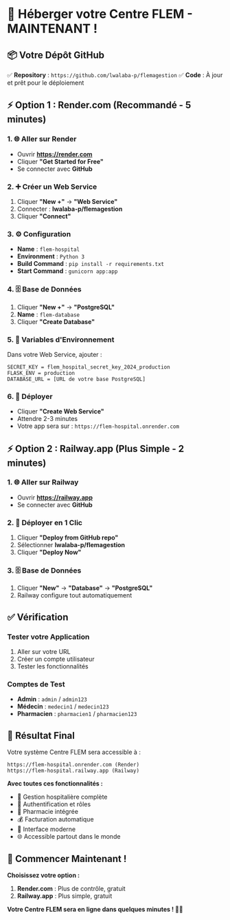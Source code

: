 # 🚀 Héberger votre Centre FLEM - MAINTENANT !

## 📦 Votre Dépôt GitHub
✅ **Repository** : `https://github.com/lwalaba-p/flemagestion`
✅ **Code** : À jour et prêt pour le déploiement

## ⚡ Option 1 : Render.com (Recommandé - 5 minutes)

### 1. 🌐 Aller sur Render
- Ouvrir **https://render.com**
- Cliquer **"Get Started for Free"**
- Se connecter avec **GitHub**

### 2. ➕ Créer un Web Service
1. Cliquer **"New +"** → **"Web Service"**
2. Connecter : **lwalaba-p/flemagestion**
3. Cliquer **"Connect"**

### 3. ⚙️ Configuration
- **Name** : `flem-hospital`
- **Environment** : `Python 3`
- **Build Command** : `pip install -r requirements.txt`
- **Start Command** : `gunicorn app:app`

### 4. 🗄️ Base de Données
1. Cliquer **"New +"** → **"PostgreSQL"**
2. **Name** : `flem-database`
3. Cliquer **"Create Database"**

### 5. 🔧 Variables d'Environnement
Dans votre Web Service, ajouter :
```
SECRET_KEY = flem_hospital_secret_key_2024_production
FLASK_ENV = production
DATABASE_URL = [URL de votre base PostgreSQL]
```

### 6. 🚀 Déployer
- Cliquer **"Create Web Service"**
- Attendre 2-3 minutes
- Votre app sera sur : `https://flem-hospital.onrender.com`

## ⚡ Option 2 : Railway.app (Plus Simple - 2 minutes)

### 1. 🌐 Aller sur Railway
- Ouvrir **https://railway.app**
- Se connecter avec **GitHub**

### 2. 🚀 Déployer en 1 Clic
1. Cliquer **"Deploy from GitHub repo"**
2. Sélectionner **lwalaba-p/flemagestion**
3. Cliquer **"Deploy Now"**

### 3. 🗄️ Base de Données
1. Cliquer **"New"** → **"Database"** → **"PostgreSQL"**
2. Railway configure tout automatiquement

## ✅ Vérification

### Tester votre Application
1. Aller sur votre URL
2. Créer un compte utilisateur
3. Tester les fonctionnalités

### Comptes de Test
- **Admin** : `admin` / `admin123`
- **Médecin** : `medecin1` / `medecin123`
- **Pharmacien** : `pharmacien1` / `pharmacien123`

## 🎉 Résultat Final

Votre système Centre FLEM sera accessible à :
```
https://flem-hospital.onrender.com (Render)
https://flem-hospital.railway.app (Railway)
```

**Avec toutes ces fonctionnalités :**
- 🏥 Gestion hospitalière complète
- 👥 Authentification et rôles
- 💊 Pharmacie intégrée
- 💰 Facturation automatique
- 📱 Interface moderne
- 🌐 Accessible partout dans le monde

## 🚀 Commencer Maintenant !

**Choisissez votre option :**
1. **Render.com** : Plus de contrôle, gratuit
2. **Railway.app** : Plus simple, gratuit

**Votre Centre FLEM sera en ligne dans quelques minutes ! 🏥✨**
